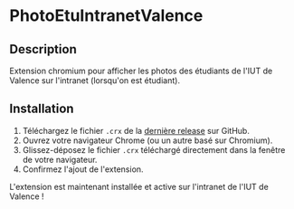 # PhotoEtuIntranetValence

## Description
Extension chromium pour afficher les photos des étudiants de l'IUT de Valence sur l'intranet (lorsqu'on est étudiant).

## Installation

1. Téléchargez le fichier `.crx` de la [dernière release](https://github.com/RobiPoire/PhotoEtuIntranetValence/releases) sur GitHub.
2. Ouvrez votre navigateur Chrome (ou un autre basé sur Chromium).
3. Glissez-déposez le fichier `.crx` téléchargé directement dans la fenêtre de votre navigateur.
4. Confirmez l'ajout de l'extension.

L'extension est maintenant installée et active sur l'intranet de l'IUT de Valence !
